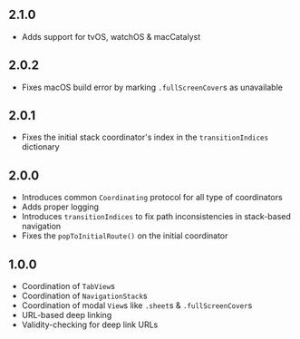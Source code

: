 ## 2.1.0

- Adds support for tvOS, watchOS & macCatalyst

## 2.0.2

- Fixes macOS build error by marking `.fullScreenCover`s as unavailable

## 2.0.1

- Fixes the initial stack coordinator's index in the `transitionIndices` dictionary

## 2.0.0

- Introduces common `Coordinating` protocol for all type of coordinators
- Adds proper logging
- Introduces `transitionIndices` to fix path inconsistencies in stack-based navigation
- Fixes the `popToInitialRoute()` on the initial coordinator 

## 1.0.0

- Coordination of `TabView`s
- Coordination of `NavigationStack`s
- Coordination of modal `View`s like `.sheet`s & `.fullScreenCover`s
- URL-based deep linking
- Validity-checking for deep link URLs 
